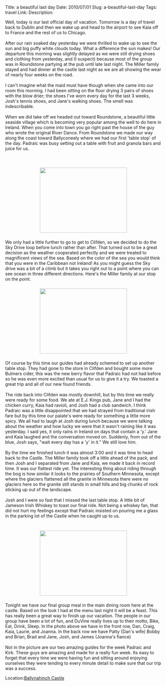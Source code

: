 Title: a beautiful last day
Date: 2010/07/01
Slug: a-beautiful-last-day
Tags: travel
Link: 
Description: 


Well, today is our last official day of vacation.  Tomorrow is a day of travel back to Dublin and then we wake up and head to the airport to see Kaia off to France and the rest of us to Chicago.<br /><br />After our rain soaked day yesterday we were thrilled to wake up to see the sun and big puffy white clouds today. What a difference the sun makes!  Our departure this morning was slightly delayed as we were still drying shoes and clothing from yesterday, and (I suspect) because most of the group was in Roundstone partying at the pub until late last night.  The Miller family stayed and had dinner at the castle last night as we are all showing the wear of nearly four weeks on the road.  <br /><br />I can't imagine what the maid must have though when she came into our room this morning.  I had been sitting on the floor drying 3 pairs of shoes with the blow drier; the shoes I've worn every day for the last 3 weeks, Josh's tennis shoes, and Jane's walking shoes.  The smell was indescribable.<br /><br />When we did take off we headed out toward Roundstone, a beautiful little seaside village which is becoming very popular among the well to do here in Ireland.  When you come into town you go right past the house of the guy who wrote the original River Dance. From Roundstone we made our way along the coast toward Ballyconeely where we had our first 'table stop' of the day. Padraic was busy setting out a table with fruit and granola bars and juice for us.  <br /><br /><br /><center><a href='http://blogpress.w18.net/photos/10/07/01/1061.jpg'><img src='http://blogpress.w18.net/photos/10/07/01/s_1061.jpg' border='0' width='281' height='210' style='margin:5px'></a></center><br />We only had a little further to go to get to Clifden, so we decided to do the Sky Drive loop before lunch rather than after.  That turned out to be a great decision as the weather cooperated perfectly and we were treated to magnificent views of the sea.  Based on the color of the sea you would think that you were in the Caribbean not Ireland!  As you might guess the Sky drive was a bit of a climb but it takes you right out to a point where you can see ocean in three different directions. Here's the Miller family at our stop on the point.<br /><br /><center><a href='http://blogpress.w18.net/photos/10/07/01/1062.jpg'><img src='http://blogpress.w18.net/photos/10/07/01/s_1062.jpg' border='0' width='281' height='210' style='margin:5px'></a></center><br />Of course by this time our guides had already schemed to set up another table stop.  They had gone to the store in Clifden and bought some more Bulmers cider, this was the new berry flavor that Padraic had not had before so he was even more excited than usual for us to give it a try.  We toasted a great trip and all of our new found friends.<br /><br />The ride back into Clifden was mostly downhill, but by this time we really were ready for some food.  We ate at E.J. Kings pub, Jane and I had the chicken curry, Kaia had ravioli, and Josh had a club sandwich.  I think Padraic was a little disappointed that we had strayed from traditional irish fare but by this time our palate's were ready for something a little more spicy.  We all had to laugh at Josh during lunch because we were talking about the weather and how lucky we were that it wasn't raining like it was yesterday.  I said yes, it only rains in Ireland on days that contain a 'y.'  Jane and Kaia laughed and the conversation moved on.  Suddenly, from out of the blue, Josh says, "wait every day has a 'y' in it."  We still love him.  <br /><br />By the time we finished lunch it was almost 3:00 and it was time to head back to the Castle.  The Miller family took off a little ahead of the pack, and then Josh and I separated from Jane and Kaia, we made it back in record time.  It was our flattest ride yet.  The interesting thing about riding through the bog is how similar it looks to the prairies of Southern Minnesota, except where the glaciers flattened all the granite in Minnesota there were no glaciers here so the granite still stands in small hills and big chunks of rock sticking up out of the landscape.<br /><br />Josh and I were so fast  that I missed the last table stop.  A little bit of Jameson Irish Whiskey to toast our final ride.  Not being a whiskey fan, that did not hurt my feelings except that Padraic insisted on pouring me a glass in the parking lot of the Castle when he caught up to us.  <br /><br /><br /><center><a href='http://blogpress.w18.net/photos/10/07/01/1063.jpg'><img src='http://blogpress.w18.net/photos/10/07/01/s_1063.jpg' border='0' width='281' height='210' style='margin:5px'></a></center><br />Tonight we have our final group meal in the main dining room here at the castle.  Based on the look I had at the menu last night it will be a feast.  This has really been a great way to finish up our vacation.  The people in our group have been a lot of fun, and DuVine really lives up to their motto, Bike, Eat, Drink, Sleep.  In the photo above we have in the front row, Dan, Craig, Kaia, Laurie, and Joanna.  In the back row we have Patty (Dan's wife) Bobby and Brian, Brad and Jane, Josh, and James (Joanna's fiance)<br /><br />Not in the picture are our two amazing guides for the week Padraic and Kirk.  These guys are amazing and made for a really fun week.  Its easy to forget that every time we were having fun and sitting around enjoying ourselves they were tending to every minute detail to make sure that our trip was a success.<br /><p class='blogpress_location'>Location:<a href='http://maps.google.com/maps?q=Ballynahinch%20Castle&z=10'>Ballynahinch Castle</a></p><div class="blogger-post-footer"><img width='1' height='1' src='https://blogger.googleusercontent.com/tracker/2759017781463016019-8969336433699357685?l=blog.bonelakesoftware.com' alt='' /></div>
